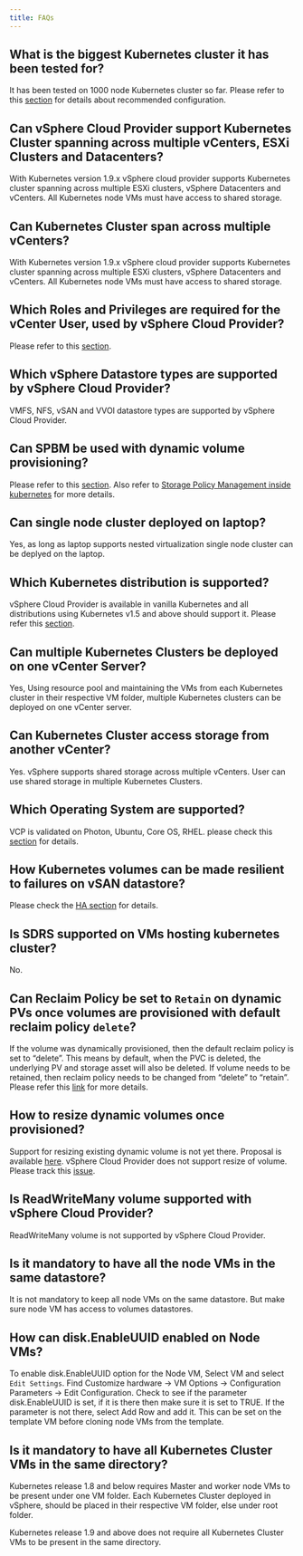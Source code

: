 ```yaml
---
title: FAQs
---
```


## What is the biggest Kubernetes cluster it has been tested for?
It has been tested on 1000 node Kubernetes cluster so far. Please refer to this [section](/vsphere-storage-for-kubernetes/documentation/largescaledeployment.html) for details about recommended configuration.


## Can vSphere Cloud Provider support Kubernetes Cluster spanning across multiple vCenters, ESXi Clusters and Datacenters?
With Kubernetes version 1.9.x vSphere cloud provider supports Kubernetes cluster spanning across multiple ESXi clusters, vSphere Datacenters and vCenters. All Kubernetes node VMs must have access to shared storage.


## Can Kubernetes Cluster span across multiple vCenters?
With Kubernetes version 1.9.x vSphere cloud provider supports Kubernetes cluster spanning across multiple ESXi clusters, vSphere Datacenters and vCenters. All Kubernetes node VMs must have access to shared storage.


## Which Roles and Privileges are required for the vCenter User, used by vSphere Cloud Provider?
 Please refer to this [section](/vsphere-storage-for-kubernetes/documentation/existing.html#create-roles-add-privileges-to-roles-and-assign-them-to-the-vsphere-cloud-provider-user-and-vsphere-entities).


## Which vSphere Datastore types are supported by vSphere Cloud Provider?
VMFS, NFS, vSAN and VVOl datastore types are supported by vSphere Cloud Provider.


## Can SPBM be used with dynamic volume provisioning?
Please refer to this [section](/vsphere-storage-for-kubernetes/documentation/policy-based-mgmt.html). 
Also refer to [Storage Policy Management inside kubernetes](https://github.com/kubernetes/examples/blob/master/staging/volumes/vsphere/README.md#storage-policy-management-inside-kubernetes) for more details.


## Can single node cluster deployed on laptop?
Yes, as long as laptop supports nested virtualization single node cluster can be deplyed on the laptop.


## Which Kubernetes distribution is supported?
vSphere Cloud Provider is available in vanilla Kubernetes and all distributions using Kubernetes v1.5 and above should support it. Please refer this [section](/vsphere-storage-for-kubernetes/documentation/prereq.html).


## Can multiple Kubernetes Clusters be deployed on one vCenter Server?
Yes, Using resource pool and maintaining the VMs from each Kubernetes cluster in their respective VM folder, multiple Kubernetes clusters can be deployed on one vCenter server.


## Can Kubernetes Cluster access storage from another vCenter?
Yes. vSphere supports shared storage across multiple vCenters. User can use shared storage in multiple Kubernetes Clusters.


## Which Operating System are supported?
VCP is validated on Photon, Ubuntu, Core OS, RHEL. please check this [section](/vsphere-storage-for-kubernetes/documentation/prereq.html) for details.


## How Kubernetes volumes can be made resilient to failures on vSAN datastore?
Please check the [HA section](/vsphere-storage-for-kubernetes/documentation/ha.html) for details.


## Is SDRS supported on VMs hosting kubernetes cluster?
No.


## Can Reclaim Policy be set to `Retain` on dynamic PVs once volumes are provisioned with default reclaim policy `delete`?
If the volume was dynamically provisioned, then the default reclaim policy is set to “delete”. This means by default, when the PVC is deleted, the underlying PV and storage asset will also be deleted.
If volume needs to be retained, then reclaim policy needs to be changed from “delete” to “retain”. Please refer this [link](https://kubernetes.io/docs/tasks/administer-cluster/change-pv-reclaim-policy/) for more details.


## How to resize dynamic volumes once provisioned?
Support for resizing existing dynamic volume is not yet there.
Proposal is available [here](https://github.com/gnufied/community/blob/91b41028182a5291b4eccbf88f8065f66b2b7eed/contributors/design-proposals/grow-volume-size.md). vSphere Cloud Provider does not support resize of volume. Please track this [issue](https://github.com/vmware/kubernetes/issues/168).


## Is ReadWriteMany volume supported with vSphere Cloud Provider?
ReadWriteMany volume is not supported by vSphere Cloud Provider.


## Is it mandatory to have all the node VMs in the same datastore?
It is not mandatory to keep all node VMs on the same datastore. But make sure node VM has access to volumes datastores.


## How can disk.EnableUUID enabled on Node VMs? 
To enable disk.EnableUUID option for the Node VM, Select VM and select `Edit Settings`. Find
Customize hardware -> VM Options -> Configuration Parameters -> Edit Configuration. Check to see if the parameter disk.EnableUUID is set, if it is there then make sure it is set to TRUE. If the parameter is not there, select Add Row and add it. This can be set on the template VM before cloning node VMs from the template.


## Is it mandatory to have all Kubernetes Cluster VMs in the same directory?
Kubernetes release 1.8 and below requires Master and worker node VMs to be present under one VM folder. Each Kubernetes Cluster deployed in vSphere, should be placed in their respective VM folder, else under root folder.

Kubernetes release 1.9 and above does not require all Kubernetes Cluster VMs to be present in the same directory.

